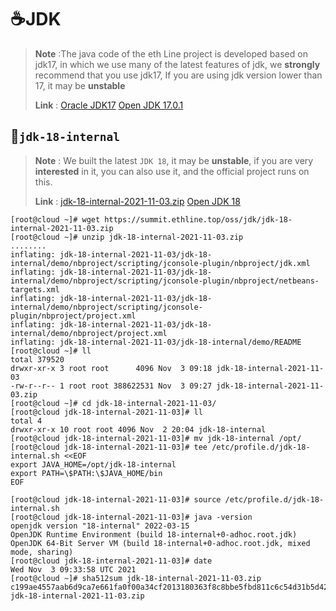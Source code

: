 # ☕JDK

> **Note** :The java code of the eth Line project is developed based on jdk17, in which we use many of the latest features of jdk, we **strongly** recommend that you use jdk17, If you are using jdk version lower than 17, it may be **unstable**
>
> **Link** : [Oracle JDK17](https://www.oracle.com/java/technologies/javase/jdk17-archive-downloads.html) [Open JDK 17.0.1](https://jdk.java.net/17/)





## 🚀`jdk-18-internal`

> **Note** : We built the latest `JDK 18`, it may be **unstable**, if you are very **interested** in it, you can also use it, and the official project runs on this.
>
> **Link** :  [jdk-18-internal-2021-11-03.zip](https://summit.ethline.top/oss/jdk/jdk-18-internal-2021-11-03.zip) [Open JDK 18](https://openjdk.java.net/projects/jdk/18/)

```shell
[root@cloud ~]# wget https://summit.ethline.top/oss/jdk/jdk-18-internal-2021-11-03.zip
[root@cloud ~]# unzip jdk-18-internal-2021-11-03.zip
........
inflating: jdk-18-internal-2021-11-03/jdk-18-internal/demo/nbproject/scripting/jconsole-plugin/nbproject/jdk.xml
inflating: jdk-18-internal-2021-11-03/jdk-18-internal/demo/nbproject/scripting/jconsole-plugin/nbproject/netbeans-targets.xml
inflating: jdk-18-internal-2021-11-03/jdk-18-internal/demo/nbproject/scripting/jconsole-plugin/nbproject/project.xml
inflating: jdk-18-internal-2021-11-03/jdk-18-internal/demo/nbproject/project.xml
inflating: jdk-18-internal-2021-11-03/jdk-18-internal/demo/README
[root@cloud ~]# ll
total 379520
drwxr-xr-x 3 root root      4096 Nov  3 09:18 jdk-18-internal-2021-11-03
-rw-r--r-- 1 root root 388622531 Nov  3 09:27 jdk-18-internal-2021-11-03.zip
[root@cloud ~]# cd jdk-18-internal-2021-11-03/
[root@cloud jdk-18-internal-2021-11-03]# ll
total 4
drwxr-xr-x 10 root root 4096 Nov  2 20:04 jdk-18-internal
[root@cloud jdk-18-internal-2021-11-03]# mv jdk-18-internal /opt/
[root@cloud jdk-18-internal-2021-11-03]# tee /etc/profile.d/jdk-18-internal.sh <<EOF
export JAVA_HOME=/opt/jdk-18-internal
export PATH=\$PATH:\$JAVA_HOME/bin
EOF

[root@cloud jdk-18-internal-2021-11-03]# source /etc/profile.d/jdk-18-internal.sh
[root@cloud jdk-18-internal-2021-11-03]# java -version
openjdk version "18-internal" 2022-03-15
OpenJDK Runtime Environment (build 18-internal+0-adhoc.root.jdk)
OpenJDK 64-Bit Server VM (build 18-internal+0-adhoc.root.jdk, mixed mode, sharing)
[root@cloud jdk-18-internal-2021-11-03]# date
Wed Nov  3 09:33:58 UTC 2021
[root@cloud ~]# sha512sum jdk-18-internal-2021-11-03.zip
c199ae4557aab6d9ca7e661fa0f00a34cf2013180363f8c8bbe5fbd811c6c54d31b5d4225b9f950a713358a17c89cb29c2256a19d202a1a20488852a02111603  jdk-18-internal-2021-11-03.zip
```







